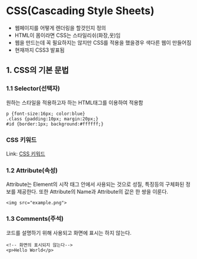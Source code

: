 # CSS(Cascading Style Sheets)
- 웹페이지를 어떻게 렌더링을 할것인지 정의
- HTML이 몸이라면 CSS는 스타일리쉬(화장,옷)임
- 웹을 만드는데 꼭 필요하지는 않지만 CSS를 적용을 했을경우 색다른 웹이 만들어짐
- 현재까지 CSS3 발표됨

## 1. CSS의 기본 문법

### 1.1 Selector(선택자)
원하는 스타일을 적용하고자 하는 HTML태그를 이용하여 적용함

```
p {font-size:16px; color:blue}
.class {padding:10px; margin:20px;}
#id {border:1px; background:#ffffff;}
```

### CSS 키워드
Link: [CSS 키워드](https://developer.mozilla.org/ko/docs/Web/CSS/Reference)


### 1.2 Attribute(속성)
Attribute는 Element의 시작 태그 안에서 사용되는 것으로 성질, 특징등의 구체화된 정보를 제공한다.
또한 Attribute의 Name과 Attribute의 값은 한 쌍을 이룬다.
```
<img src="example.png"> 
```

### 1.3 Comments(주석)
코드를 설명하기 위해 사용되고 화면에 표시는 하지 않는다.
```
<!-- 화면의 표시되지 않는다-->
<p>Hello World</p>
```
